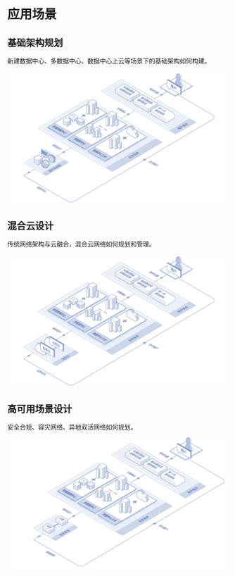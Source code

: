 # 应用场景
## 基础架构规划
新建数据中心、多数据中心、数据中心上云等场景下的基础架构如何构建。

![基础架构规划](../../../../image/AIDC/Network-Architecture-Design-Service/基础架构规划.png)

## 混合云设计
传统网络架构与云融合，混合云网络如何规划和管理。

![混合云设计](../../../../image/AIDC/Network-Architecture-Design-Service/混合云设计.png)

## 高可用场景设计
安全合规、容灾网络、异地双活网络如何规划。

![高可用场景设计](../../../../image/AIDC/Network-Architecture-Design-Service/高可用场景设计.png)
